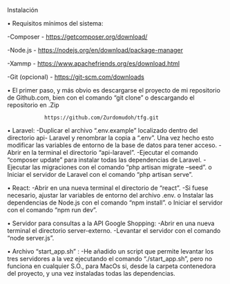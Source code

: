 Instalación

• Requisitos mínimos del sistema:

-Composer - https://getcomposer.org/download/

-Node.js - https://nodejs.org/en/download/package-manager  

-Xammp - https://www.apachefriends.org/es/download.html 

-Git (opcional) - https://git-scm.com/downloads



• El primer paso, y más obvio es descargarse el proyecto de mi repositorio de Github.com, 
bien con el comando “git clone” o descargando el repositorio en .Zip
			
                https://github.com/Zurdomudoh/tfg.git


• Laravel:
		-Duplicar el archivo “.env.example” localizado dentro del directorio api- Laravel y renombrar la copia a “.env”. Una vez hecho esto modificar las variables de entorno de la base de datos para tener acceso.
    -Abrir en la terminal el directorio “api-laravel”.
		-Ejecutar el comando “composer update” para instalar todas las dependencias de Laravel.
 		-Ejecutar las migraciones con el comando “php artisan migrate –seed”. o Iniciar el servidor de Laravel con el comando “php artisan serve”.

• React:
		-Abrir en una nueva terminal el directorio de “react”.
		-Si fuese necesario, ajustar lar variables de entorno del archivo .env. o Instalar las dependencias de Node.js con el comando “npm install”. o Iniciar el servidor con el comando “npm run dev”.

• Servidor para consultas a la API Google Shopping:
		-Abrir en una nueva terminal el directorio server-externo.
		-Levantar el servidor con el comando “node server.js”.

• Archivo “start_app.sh” :
		-He añadido un script que permite levantar los tres servidores a la vez ejecutando el comando “./start_app.sh”, pero no funciona en cualquier S.O., para MacOs si, desde la carpeta contenedora del proyecto, y una vez instaladas todas las dependencias.
